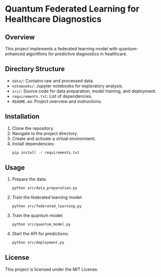 # Quantum Federated Learning for Healthcare Diagnostics

## Overview
This project implements a federated learning model with quantum-enhanced algorithms for predictive diagnostics in healthcare.

## Directory Structure
- `data/`: Contains raw and processed data.
- `notebooks/`: Jupyter notebooks for exploratory analysis.
- `src/`: Source code for data preparation, model training, and deployment.
- `requirements.txt`: List of dependencies.
- `README.md`: Project overview and instructions.

## Installation
1. Clone the repository.
2. Navigate to the project directory.
3. Create and activate a virtual environment.
4. Install dependencies:
   ```bash
   pip install -r requirements.txt
   ```

## Usage
1. Prepare the data:
   ```bash
   python src/data_preparation.py
   ```
2. Train the federated learning model:
   ```bash
   python src/federated_learning.py
   ```
3. Train the quantum model:
   ```bash
   python src/quantum_model.py
   ```
4. Start the API for predictions:
   ```bash
   python src/deployment.py
   ```

## License
This project is licensed under the MIT License.
